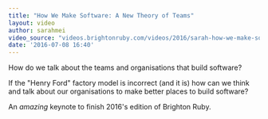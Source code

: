 ```yaml
---
title: "How We Make Software: A New Theory of Teams"
layout: video
author: sarahmei
video_source: "videos.brightonruby.com/videos/2016/sarah-how-we-make-software_-a-new-theory-of-teams.mp4"
date: '2016-07-08 16:40'
---
```


How do we talk about the teams and organisations that build software?

If the "Henry Ford" factory model is incorrect (and it is) how can we think and talk about our organisations to make better places to build software?

An _amazing_ keynote to finish 2016's edition of Brighton Ruby.
